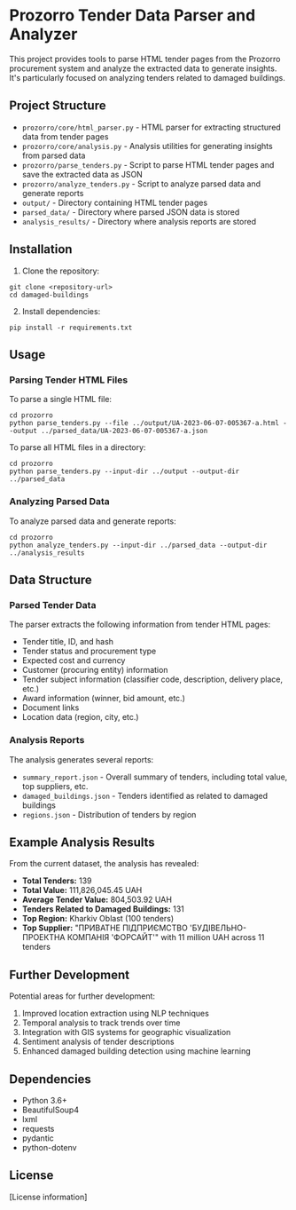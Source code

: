 # Prozorro Tender Data Parser and Analyzer

This project provides tools to parse HTML tender pages from the Prozorro procurement system and analyze the extracted data to generate insights. It's particularly focused on analyzing tenders related to damaged buildings.

## Project Structure

- `prozorro/core/html_parser.py` - HTML parser for extracting structured data from tender pages
- `prozorro/core/analysis.py` - Analysis utilities for generating insights from parsed data
- `prozorro/parse_tenders.py` - Script to parse HTML tender pages and save the extracted data as JSON
- `prozorro/analyze_tenders.py` - Script to analyze parsed data and generate reports
- `output/` - Directory containing HTML tender pages
- `parsed_data/` - Directory where parsed JSON data is stored
- `analysis_results/` - Directory where analysis reports are stored

## Installation

1. Clone the repository:
```
git clone <repository-url>
cd damaged-buildings
```

2. Install dependencies:
```
pip install -r requirements.txt
```

## Usage

### Parsing Tender HTML Files

To parse a single HTML file:

```
cd prozorro
python parse_tenders.py --file ../output/UA-2023-06-07-005367-a.html --output ../parsed_data/UA-2023-06-07-005367-a.json
```

To parse all HTML files in a directory:

```
cd prozorro
python parse_tenders.py --input-dir ../output --output-dir ../parsed_data
```

### Analyzing Parsed Data

To analyze parsed data and generate reports:

```
cd prozorro
python analyze_tenders.py --input-dir ../parsed_data --output-dir ../analysis_results
```

## Data Structure

### Parsed Tender Data

The parser extracts the following information from tender HTML pages:

- Tender title, ID, and hash
- Tender status and procurement type
- Expected cost and currency
- Customer (procuring entity) information
- Tender subject information (classifier code, description, delivery place, etc.)
- Award information (winner, bid amount, etc.)
- Document links
- Location data (region, city, etc.)

### Analysis Reports

The analysis generates several reports:

- `summary_report.json` - Overall summary of tenders, including total value, top suppliers, etc.
- `damaged_buildings.json` - Tenders identified as related to damaged buildings
- `regions.json` - Distribution of tenders by region

## Example Analysis Results

From the current dataset, the analysis has revealed:

- **Total Tenders:** 139
- **Total Value:** 111,826,045.45 UAH
- **Average Tender Value:** 804,503.92 UAH
- **Tenders Related to Damaged Buildings:** 131
- **Top Region:** Kharkiv Oblast (100 tenders)
- **Top Supplier:** "ПРИВАТНЕ ПІДПРИЄМСТВО 'БУДІВЕЛЬНО-ПРОЕКТНА КОМПАНІЯ 'ФОРСАЙТ'" with 11 million UAH across 11 tenders

## Further Development

Potential areas for further development:

1. Improved location extraction using NLP techniques
2. Temporal analysis to track trends over time
3. Integration with GIS systems for geographic visualization
4. Sentiment analysis of tender descriptions
5. Enhanced damaged building detection using machine learning

## Dependencies

- Python 3.6+
- BeautifulSoup4
- lxml
- requests
- pydantic
- python-dotenv

## License

[License information] 